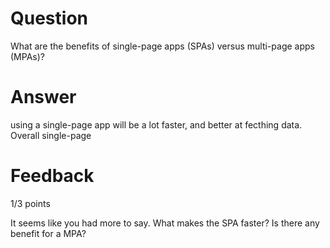 # Question

What are the benefits of single-page apps (SPAs) versus multi-page apps (MPAs)?

# Answer

using a single-page app will be a lot faster, and better at fecthing data. Overall single-page 


# Feedback

1/3 points

It seems like you had more to say. What makes the SPA faster? Is there any benefit for a MPA?